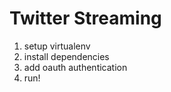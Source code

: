 # Twitter Streaming

1. setup virtualenv
2. install dependencies
3. add oauth authentication
4. run!